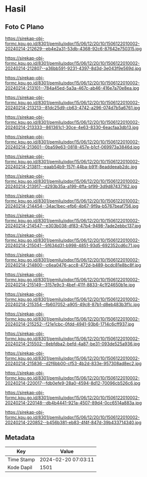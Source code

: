 # Hasil

## Foto C Plano

https://sirekap-obj-formc.kpu.go.id/8301/pemilu/pdpr/15/06/12/20/10/1506122010002-20240214-212629--eb4e2a31-53db-4368-92c6-87642e750315.jpg

https://sirekap-obj-formc.kpu.go.id/8301/pemilu/pdpr/15/06/12/20/10/1506122010002-20240214-212807--a36bb591-9231-4397-8d3d-3e043f9e569d.jpg

https://sirekap-obj-formc.kpu.go.id/8301/pemilu/pdpr/15/06/12/20/10/1506122010002-20240214-213101--784a45ed-5a3a-467c-ab46-416e7a70e8ea.jpg

https://sirekap-obj-formc.kpu.go.id/8301/pemilu/pdpr/15/06/12/20/10/1506122010002-20240214-213213--81dc25d9-cb63-4742-a296-074d7b5a6761.jpg

https://sirekap-obj-formc.kpu.go.id/8301/pemilu/pdpr/15/06/12/20/10/1506122010002-20240214-213333--861361c1-30ce-4e63-8330-6eacfaa3db13.jpg

https://sirekap-obj-formc.kpu.go.id/8301/pemilu/pdpr/15/06/12/20/10/1506122010002-20240214-213601--0ba59e63-0818-457e-b1cf-069973a3846d.jpg

https://sirekap-obj-formc.kpu.go.id/8301/pemilu/pdpr/15/06/12/20/10/1506122010002-20240214-213811--eaab54b9-157f-44ba-b91f-8eaddeeab2dc.jpg

https://sirekap-obj-formc.kpu.go.id/8301/pemilu/pdpr/15/06/12/20/10/1506122010002-20240214-213917--d293b35a-a199-4ffa-bf99-3d9d87437162.jpg

https://sirekap-obj-formc.kpu.go.id/8301/pemilu/pdpr/15/06/12/20/10/1506122010002-20240214-214454--34ac1bec-efb6-4b67-9f9a-b5767beaf756.jpg

https://sirekap-obj-formc.kpu.go.id/8301/pemilu/pdpr/15/06/12/20/10/1506122010002-20240214-214547--e303b038-df83-47b4-9498-7ade2ebbc137.jpg

https://sirekap-obj-formc.kpu.go.id/8301/pemilu/pdpr/15/06/12/20/10/1506122010002-20240214-215041--5f634d31-b998-4851-93d5-692352cd6c71.jpg

https://sirekap-obj-formc.kpu.go.id/8301/pemilu/pdpr/15/06/12/20/10/1506122010002-20240214-214800--c6ea0476-acc8-472d-b489-bcdc81e8bc8f.jpg

https://sirekap-obj-formc.kpu.go.id/8301/pemilu/pdpr/15/06/12/20/10/1506122010002-20240214-215149--3157e9c3-4bef-411f-8833-4c1f24650b1e.jpg

https://sirekap-obj-formc.kpu.go.id/8301/pemilu/pdpr/15/06/12/20/10/1506122010002-20240214-215354--fb607052-a905-49c8-87b1-d8eb483b3f1c.jpg

https://sirekap-obj-formc.kpu.go.id/8301/pemilu/pdpr/15/06/12/20/10/1506122010002-20240214-215252--f21e1cbc-0fdd-4941-93b6-1714c6cff937.jpg

https://sirekap-obj-formc.kpu.go.id/8301/pemilu/pdpr/15/06/12/20/10/1506122010002-20240214-215502--8ebfdba2-befd-4a87-be31-093de525a936.jpg

https://sirekap-obj-formc.kpu.go.id/8301/pemilu/pdpr/15/06/12/20/10/1506122010002-20240214-215836--d2f6bb00-cf53-4b2d-833e-957308ad8ec2.jpg

https://sirekap-obj-formc.kpu.go.id/8301/pemilu/pdpr/15/06/12/20/10/1506122010002-20240214-220017--fdb0efe9-28a0-4594-8d12-70096cb526c6.jpg

https://sirekap-obj-formc.kpu.go.id/8301/pemilu/pdpr/15/06/12/20/10/1506122010002-20240214-220148--db4b4441-921a-4507-89d4-0cc6514a883a.jpg

https://sirekap-obj-formc.kpu.go.id/8301/pemilu/pdpr/15/06/12/20/10/1506122010002-20240214-220852--b456b381-eb83-4f4f-847d-39b433714340.jpg


## Metadata

| Key        | Value               |
| ---------- | ------------------- |
| Time Stamp | 2024-02-20 07:03:11 |
| Kode Dapil | 1501                |



